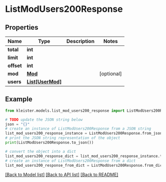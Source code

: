 # ListModUsers200Response


## Properties

Name | Type | Description | Notes
------------ | ------------- | ------------- | -------------
**total** | **int** |  | 
**limit** | **int** |  | 
**offset** | **int** |  | 
**mod** | [**Mod**](Mod.md) |  | [optional] 
**users** | [**List[UserMod]**](UserMod.md) |  | 

## Example

```python
from kleister.models.list_mod_users200_response import ListModUsers200Response

# TODO update the JSON string below
json = "{}"
# create an instance of ListModUsers200Response from a JSON string
list_mod_users200_response_instance = ListModUsers200Response.from_json(json)
# print the JSON string representation of the object
print(ListModUsers200Response.to_json())

# convert the object into a dict
list_mod_users200_response_dict = list_mod_users200_response_instance.to_dict()
# create an instance of ListModUsers200Response from a dict
list_mod_users200_response_from_dict = ListModUsers200Response.from_dict(list_mod_users200_response_dict)
```
[[Back to Model list]](../README.md#documentation-for-models) [[Back to API list]](../README.md#documentation-for-api-endpoints) [[Back to README]](../README.md)


